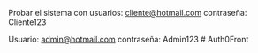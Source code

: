 Probar el sistema con
usuarios: cliente@hotmail.com contraseña: Cliente123

Usuario: admin@hotmail.com contraseña: Admin123
#   A u t h 0 F r o n t 
 
 
